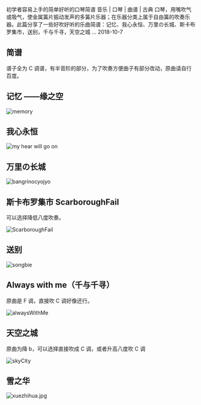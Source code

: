 初学者容易上手的简单好听的口琴简谱
音乐 | 口琴 | 曲谱 | 古典
口琴，用嘴吹气或吸气，使金属簧片振动发声的多簧片乐器；在乐器分类上属于自由簧的吹奏乐器。此篇分享了一些好吹好听的乐曲简谱：记忆、我心永恒、万里の长城、斯卡布罗集市，送别，千与千寻，天空之城 ...
2018-10-7

## 简谱

谱子全为 C 调谱，有半音阶的部分，为了吹奏方便曲子有部分改动，原曲请自行百度。

## 记忆 ——缘之空

![memory](..\img\harmonica\memory.jpg)

## 我心永恒

![my hear will go on](..\img\harmonica\myHearWiilGoOn.jpg)

## 万里の长城

![bangrinocyojyo](..\img\harmonica\bangrinocyojyopng.png)

## 斯卡布罗集市 ScarboroughFail

可以选择降低八度吹奏。

![ScarboroughFail](..\img\harmonica\ScarboroughFail.png)

## 送别

![songbie](..\img\harmonica\songbie.png)

## Always with me（千与千寻）

原曲是 F 调，直接吹 C 调好像还行。

![alwaysWithMe](..\img\harmonica\alwayWithMe.png)

## 天空之城

原曲为降 b，可以选择直接吹成 C 调，或者升高八度吹 C 调

![skyCity](..\img\harmonica\skyCity.png)

## 雪之华

![xuezhihua.jpg](../img/harmonica/xuezhihua.jpg)
